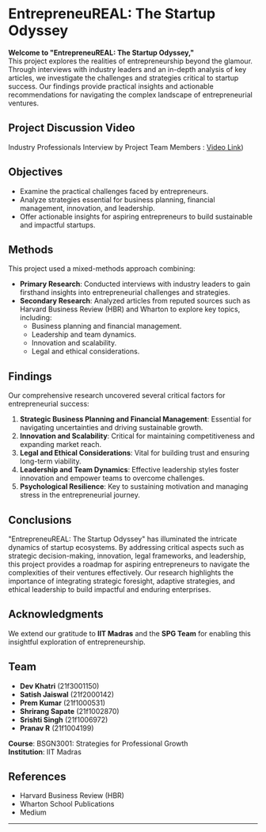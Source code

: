 # EntrepreneuREAL: The Startup Odyssey

**Welcome to "EntrepreneuREAL: The Startup Odyssey,"**  
This project explores the realities of entrepreneurship beyond the glamour. Through interviews with industry leaders and an in-depth analysis of key articles, we investigate the challenges and strategies critical to startup success. Our findings provide practical insights and actionable recommendations for navigating the complex landscape of entrepreneurial ventures.


## Project Discussion Video
Industry Professionals Interview by Project Team Members : [Video Link](https://youtu.be/sN7PkaV70bo))

## Objectives
- Examine the practical challenges faced by entrepreneurs.
- Analyze strategies essential for business planning, financial management, innovation, and leadership.
- Offer actionable insights for aspiring entrepreneurs to build sustainable and impactful startups.

## Methods
This project used a mixed-methods approach combining:
- **Primary Research**: Conducted interviews with industry leaders to gain firsthand insights into entrepreneurial challenges and strategies.
- **Secondary Research**: Analyzed articles from reputed sources such as Harvard Business Review (HBR) and Wharton to explore key topics, including:
  - Business planning and financial management.
  - Leadership and team dynamics.
  - Innovation and scalability.
  - Legal and ethical considerations.

## Findings
Our comprehensive research uncovered several critical factors for entrepreneurial success:
1. **Strategic Business Planning and Financial Management**: Essential for navigating uncertainties and driving sustainable growth.
2. **Innovation and Scalability**: Critical for maintaining competitiveness and expanding market reach.
3. **Legal and Ethical Considerations**: Vital for building trust and ensuring long-term viability.
4. **Leadership and Team Dynamics**: Effective leadership styles foster innovation and empower teams to overcome challenges.
5. **Psychological Resilience**: Key to sustaining motivation and managing stress in the entrepreneurial journey.

## Conclusions
"EntrepreneuREAL: The Startup Odyssey" has illuminated the intricate dynamics of startup ecosystems. By addressing critical aspects such as strategic decision-making, innovation, legal frameworks, and leadership, this project provides a roadmap for aspiring entrepreneurs to navigate the complexities of their ventures effectively. Our research highlights the importance of integrating strategic foresight, adaptive strategies, and ethical leadership to build impactful and enduring enterprises.

## Acknowledgments
We extend our gratitude to **IIT Madras** and the **SPG Team** for enabling this insightful exploration of entrepreneurship.

## Team
- **Dev Khatri** (21f3001150)  
- **Satish Jaiswal** (21f2000142)  
- **Prem Kumar** (21f1000531)  
- **Shrirang Sapate** (21f1002870)  
- **Srishti Singh** (21f1006972)  
- **Pranav R** (21f1004199)

**Course**: BSGN3001: Strategies for Professional Growth  
**Institution**: IIT Madras

## References
- Harvard Business Review (HBR)  
- Wharton School Publications  
- Medium  

---
